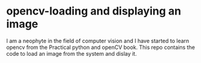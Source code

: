 # opencv-loading and displaying an image
I am a neophyte in the field of computer vision and I have started to learn opencv from the Practical python and openCV book.
This repo contains the code to load an image from the system and dislay it.

